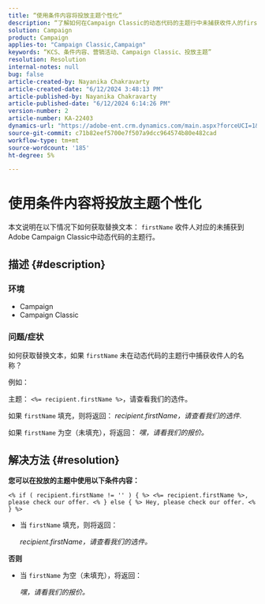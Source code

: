 ```yaml
---
title: “使用条件内容将投放主题个性化”
description: “了解如何在Campaign Classic的动态代码的主题行中未捕获收件人的firstName时获取替换文本。”
solution: Campaign
product: Campaign
applies-to: "Campaign Classic,Campaign"
keywords: “KCS、条件内容、营销活动、Campaign Classic、投放主题”
resolution: Resolution
internal-notes: null
bug: false
article-created-by: Nayanika Chakravarty
article-created-date: "6/12/2024 3:48:13 PM"
article-published-by: Nayanika Chakravarty
article-published-date: "6/12/2024 6:14:26 PM"
version-number: 2
article-number: KA-22403
dynamics-url: "https://adobe-ent.crm.dynamics.com/main.aspx?forceUCI=1&pagetype=entityrecord&etn=knowledgearticle&id=e17b0929-d328-ef11-840b-0022480a40c2"
source-git-commit: c71b82eef5700e7f507a9dcc964574b80e482cad
workflow-type: tm+mt
source-wordcount: '185'
ht-degree: 5%

---
```


# 使用条件内容将投放主题个性化


本文说明在以下情况下如何获取替换文本： `firstName` 收件人对应的未捕获到Adobe Campaign Classic中动态代码的主题行。

## 描述 {#description}


### <b>环境</b>

- Campaign
- Campaign Classic


### <b>问题/症状</b>

如何获取替换文本，如果 `firstName` 未在动态代码的主题行中捕获收件人的名称？

例如：

主题： `<%= recipient.firstName %>`，请查看我们的选件。

如果 `firstName` 填充，则将返回： *recipient.firstName，请查看我们的选件*.

如果 `firstName` 为空（未填充），将返回： *嘿，请看我们的报价。*




## 解决方法 {#resolution}


<b>您可以在投放的主题中使用以下条件内容：</b>

`<% if ( recipient.firstName != '' ) { %> <%= recipient.firstName %>, please check our offer. <% } else { %> Hey, please check our offer. <% } %>`

- 当 `firstName` 填充，则将返回：

  *recipient.firstName，请查看我们的选件。*


<b>否则</b>

- 当 `firstName` 为空（未填充），将返回：

  *嘿，请看我们的报价。*


